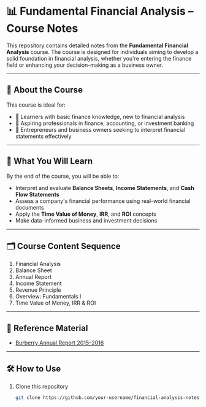# 📊 Fundamental Financial Analysis – Course Notes

This repository contains detailed notes from the **Fundamental Financial Analysis** course. The course is designed for individuals aiming to develop a solid foundation in financial analysis, whether you're entering the finance field or enhancing your decision-making as a business owner.

---

## 📘 About the Course

This course is ideal for:

- 🌱 Learners with basic finance knowledge, new to financial analysis  
- 💼 Aspiring professionals in finance, accounting, or investment banking  
- 🚀 Entrepreneurs and business owners seeking to interpret financial statements effectively  

---

## 🧠 What You Will Learn

By the end of the course, you will be able to:

- Interpret and evaluate **Balance Sheets**, **Income Statements**, and **Cash Flow Statements**
- Assess a company's financial performance using real-world financial documents
- Apply the **Time Value of Money**, **IRR**, and **ROI** concepts
- Make data-informed business and investment decisions

---

## 🗂️ Course Content Sequence

1. Financial Analysis  
2. Balance Sheet  
3. Annual Report  
4. Income Statement  
5. Revenue Principle  
6. Overview: Fundamentals I  
7. Time Value of Money, IRR & ROI  

---

## 📂 Reference Material

- [Burberry Annual Report 2015–2016](Report_burberry_annual_report_2015-16.pdf)

---

## 🛠️ How to Use

1. Clone this repository  
   ```bash
   git clone https://github.com/your-username/financial-analysis-notes.git
